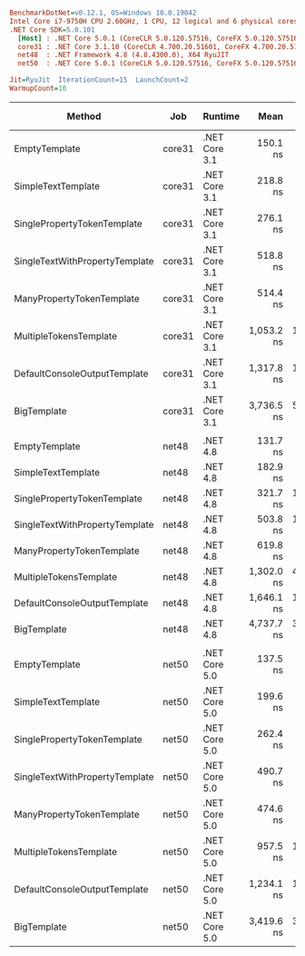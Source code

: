 ``` ini

BenchmarkDotNet=v0.12.1, OS=Windows 10.0.19042
Intel Core i7-9750H CPU 2.60GHz, 1 CPU, 12 logical and 6 physical cores
.NET Core SDK=5.0.101
  [Host] : .NET Core 5.0.1 (CoreCLR 5.0.120.57516, CoreFX 5.0.120.57516), X64 RyuJIT
  core31 : .NET Core 3.1.10 (CoreCLR 4.700.20.51601, CoreFX 4.700.20.51901), X64 RyuJIT
  net48  : .NET Framework 4.8 (4.8.4300.0), X64 RyuJIT
  net50  : .NET Core 5.0.1 (CoreCLR 5.0.120.57516, CoreFX 5.0.120.57516), X64 RyuJIT

Jit=RyuJit  IterationCount=15  LaunchCount=2  
WarmupCount=10  

```
|                         Method |    Job |       Runtime |       Mean |    Error |   StdDev | Ratio | RatioSD |  Gen 0 |  Gen 1 | Gen 2 | Allocated |
|------------------------------- |------- |-------------- |-----------:|---------:|---------:|------:|--------:|-------:|-------:|------:|----------:|
|                  EmptyTemplate | core31 | .NET Core 3.1 |   150.1 ns |  2.31 ns |  3.46 ns |  1.00 |    0.00 | 0.0408 |      - |     - |     256 B |
|             SimpleTextTemplate | core31 | .NET Core 3.1 |   218.8 ns |  2.04 ns |  3.05 ns |  1.46 |    0.04 | 0.0648 |      - |     - |     408 B |
|    SinglePropertyTokenTemplate | core31 | .NET Core 3.1 |   276.1 ns |  4.45 ns |  6.66 ns |  1.84 |    0.04 | 0.0877 |      - |     - |     552 B |
| SingleTextWithPropertyTemplate | core31 | .NET Core 3.1 |   518.8 ns |  6.57 ns |  9.83 ns |  3.46 |    0.07 | 0.1478 |      - |     - |     928 B |
|      ManyPropertyTokenTemplate | core31 | .NET Core 3.1 |   514.4 ns |  7.55 ns | 11.31 ns |  3.43 |    0.10 | 0.1650 |      - |     - |    1040 B |
|         MultipleTokensTemplate | core31 | .NET Core 3.1 | 1,053.2 ns | 17.49 ns | 26.18 ns |  7.02 |    0.23 | 0.2823 | 0.0019 |     - |    1776 B |
|   DefaultConsoleOutputTemplate | core31 | .NET Core 3.1 | 1,317.8 ns | 17.57 ns | 26.30 ns |  8.79 |    0.31 | 0.3567 | 0.0019 |     - |    2240 B |
|                    BigTemplate | core31 | .NET Core 3.1 | 3,736.5 ns | 55.10 ns | 82.47 ns | 24.91 |    0.73 | 0.9956 | 0.0229 |     - |    6264 B |
|                                |        |               |            |          |          |       |         |        |        |       |           |
|                  EmptyTemplate |  net48 |      .NET 4.8 |   131.7 ns |  2.11 ns |  3.15 ns |  1.00 |    0.00 | 0.0458 |      - |     - |     289 B |
|             SimpleTextTemplate |  net48 |      .NET 4.8 |   182.9 ns |  2.43 ns |  3.64 ns |  1.39 |    0.04 | 0.0713 |      - |     - |     449 B |
|    SinglePropertyTokenTemplate |  net48 |      .NET 4.8 |   321.7 ns | 12.27 ns | 18.36 ns |  2.44 |    0.16 | 0.0901 |      - |     - |     570 B |
| SingleTextWithPropertyTemplate |  net48 |      .NET 4.8 |   503.8 ns | 16.99 ns | 25.43 ns |  3.83 |    0.20 | 0.1497 |      - |     - |     947 B |
|      ManyPropertyTokenTemplate |  net48 |      .NET 4.8 |   619.8 ns |  9.21 ns | 13.79 ns |  4.71 |    0.17 | 0.1707 |      - |     - |    1075 B |
|         MultipleTokensTemplate |  net48 |      .NET 4.8 | 1,302.0 ns | 47.04 ns | 70.40 ns |  9.89 |    0.54 | 0.2918 | 0.0019 |     - |    1845 B |
|   DefaultConsoleOutputTemplate |  net48 |      .NET 4.8 | 1,646.1 ns | 16.48 ns | 24.66 ns | 12.50 |    0.37 | 0.3643 | 0.0019 |     - |    2303 B |
|                    BigTemplate |  net48 |      .NET 4.8 | 4,737.7 ns | 39.31 ns | 58.84 ns | 35.99 |    1.13 | 1.0529 | 0.0229 |     - |    6652 B |
|                                |        |               |            |          |          |       |         |        |        |       |           |
|                  EmptyTemplate |  net50 | .NET Core 5.0 |   137.5 ns |  2.69 ns |  4.02 ns |  1.00 |    0.00 | 0.0408 |      - |     - |     256 B |
|             SimpleTextTemplate |  net50 | .NET Core 5.0 |   199.6 ns |  3.32 ns |  4.97 ns |  1.45 |    0.05 | 0.0648 |      - |     - |     408 B |
|    SinglePropertyTokenTemplate |  net50 | .NET Core 5.0 |   262.4 ns |  5.98 ns |  8.95 ns |  1.91 |    0.10 | 0.0877 |      - |     - |     552 B |
| SingleTextWithPropertyTemplate |  net50 | .NET Core 5.0 |   490.7 ns |  8.85 ns | 13.25 ns |  3.57 |    0.13 | 0.1478 |      - |     - |     928 B |
|      ManyPropertyTokenTemplate |  net50 | .NET Core 5.0 |   474.6 ns |  6.68 ns | 10.00 ns |  3.45 |    0.13 | 0.1655 | 0.0005 |     - |    1040 B |
|         MultipleTokensTemplate |  net50 | .NET Core 5.0 |   957.5 ns | 17.89 ns | 26.77 ns |  6.97 |    0.29 | 0.2823 | 0.0019 |     - |    1776 B |
|   DefaultConsoleOutputTemplate |  net50 | .NET Core 5.0 | 1,234.1 ns | 19.96 ns | 29.87 ns |  8.98 |    0.22 | 0.3567 | 0.0019 |     - |    2240 B |
|                    BigTemplate |  net50 | .NET Core 5.0 | 3,419.6 ns | 38.09 ns | 57.01 ns | 24.89 |    0.90 | 0.9956 | 0.0267 |     - |    6264 B |
